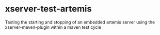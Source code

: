 # xserver-test-artemis
Testing the starting and stopping of an embedded artemis server using the xserver-maven-plugin within a maven test cycle 

